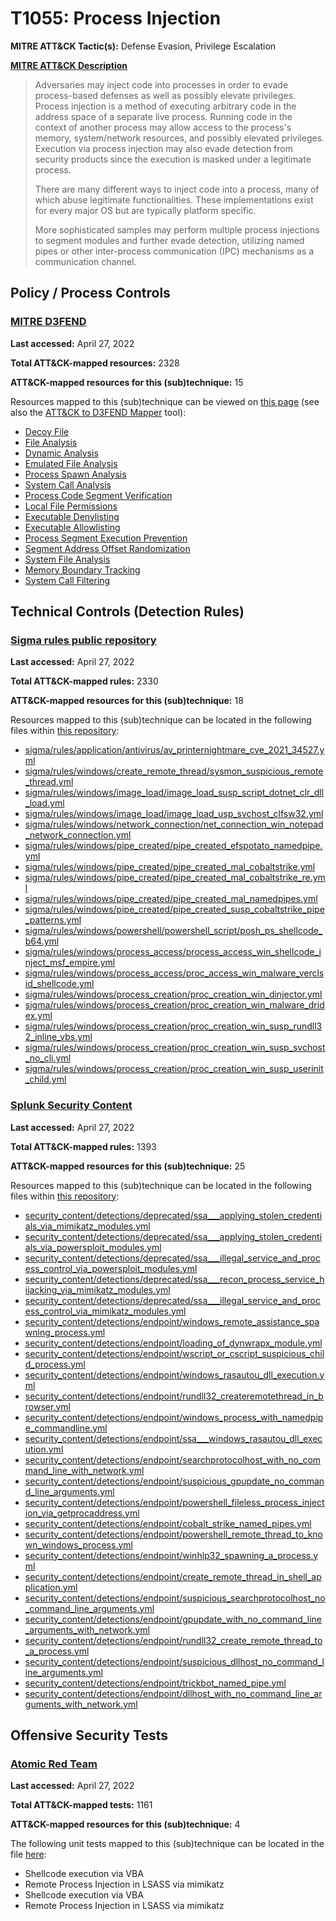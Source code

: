 # T1055: Process Injection
**MITRE ATT&CK Tactic(s):** Defense Evasion, Privilege Escalation

**[MITRE ATT&CK Description](https://attack.mitre.org/techniques/T1055)**
<blockquote>Adversaries may inject code into processes in order to evade process-based defenses as well as possibly elevate privileges. Process injection is a method of executing arbitrary code in the address space of a separate live process. Running code in the context of another process may allow access to the process's memory, system/network resources, and possibly elevated privileges. Execution via process injection may also evade detection from security products since the execution is masked under a legitimate process. 

There are many different ways to inject code into a process, many of which abuse legitimate functionalities. These implementations exist for every major OS but are typically platform specific. 

More sophisticated samples may perform multiple process injections to segment modules and further evade detection, utilizing named pipes or other inter-process communication (IPC) mechanisms as a communication channel. </blockquote>

## Policy / Process Controls
### [MITRE D3FEND](https://d3fend.mitre.org/)
**Last accessed:** April 27, 2022

**Total ATT&CK-mapped resources:** 2328

**ATT&CK-mapped resources for this (sub)technique:** 15

Resources mapped to this (sub)technique can be viewed on [this page](https://d3fend.mitre.org/) (see also the [ATT&CK to D3FEND Mapper](https://d3fend.mitre.org/tools/attack-mapper) tool):

* [Decoy File](https://d3fend.mitre.org/techniques/d3f:DecoyFile)
* [File Analysis](https://d3fend.mitre.org/techniques/d3f:FileAnalysis)
* [Dynamic Analysis](https://d3fend.mitre.org/techniques/d3f:DynamicAnalysis)
* [Emulated File Analysis](https://d3fend.mitre.org/techniques/d3f:EmulatedFileAnalysis)
* [Process Spawn Analysis](https://d3fend.mitre.org/techniques/d3f:ProcessSpawnAnalysis)
* [System Call Analysis](https://d3fend.mitre.org/techniques/d3f:SystemCallAnalysis)
* [Process Code Segment Verification](https://d3fend.mitre.org/techniques/d3f:ProcessCodeSegmentVerification)
* [Local File Permissions](https://d3fend.mitre.org/techniques/d3f:LocalFilePermissions)
* [Executable Denylisting](https://d3fend.mitre.org/techniques/d3f:ExecutableDenylisting)
* [Executable Allowlisting](https://d3fend.mitre.org/techniques/d3f:ExecutableAllowlisting)
* [Process Segment Execution Prevention](https://d3fend.mitre.org/techniques/d3f:ProcessSegmentExecutionPrevention)
* [Segment Address Offset Randomization](https://d3fend.mitre.org/techniques/d3f:SegmentAddressOffsetRandomization)
* [System File Analysis](https://d3fend.mitre.org/techniques/d3f:SystemFileAnalysis)
* [Memory Boundary Tracking](https://d3fend.mitre.org/techniques/d3f:MemoryBoundaryTracking)
* [System Call Filtering](https://d3fend.mitre.org/techniques/d3f:SystemCallFiltering)

## Technical Controls (Detection Rules)
### [Sigma rules public repository](https://github.com/SigmaHQ/sigma)
**Last accessed:** April 27, 2022

**Total ATT&CK-mapped rules:** 2330

**ATT&CK-mapped resources for this (sub)technique:** 18

Resources mapped to this (sub)technique can be located in the following files within [this repository](https://github.com/SigmaHQ/sigma/tree/master/rules):

* [sigma/rules/application/antivirus/av_printernightmare_cve_2021_34527.yml](https://github.com/SigmaHQ/sigma/blob/master/rules/application/antivirus/av_printernightmare_cve_2021_34527.yml)
* [sigma/rules/windows/create_remote_thread/sysmon_suspicious_remote_thread.yml](https://github.com/SigmaHQ/sigma/blob/master/rules/windows/create_remote_thread/sysmon_suspicious_remote_thread.yml)
* [sigma/rules/windows/image_load/image_load_susp_script_dotnet_clr_dll_load.yml](https://github.com/SigmaHQ/sigma/blob/master/rules/windows/image_load/image_load_susp_script_dotnet_clr_dll_load.yml)
* [sigma/rules/windows/image_load/image_load_usp_svchost_clfsw32.yml](https://github.com/SigmaHQ/sigma/blob/master/rules/windows/image_load/image_load_usp_svchost_clfsw32.yml)
* [sigma/rules/windows/network_connection/net_connection_win_notepad_network_connection.yml](https://github.com/SigmaHQ/sigma/blob/master/rules/windows/network_connection/net_connection_win_notepad_network_connection.yml)
* [sigma/rules/windows/pipe_created/pipe_created_efspotato_namedpipe.yml](https://github.com/SigmaHQ/sigma/blob/master/rules/windows/pipe_created/pipe_created_efspotato_namedpipe.yml)
* [sigma/rules/windows/pipe_created/pipe_created_mal_cobaltstrike.yml](https://github.com/SigmaHQ/sigma/blob/master/rules/windows/pipe_created/pipe_created_mal_cobaltstrike.yml)
* [sigma/rules/windows/pipe_created/pipe_created_mal_cobaltstrike_re.yml](https://github.com/SigmaHQ/sigma/blob/master/rules/windows/pipe_created/pipe_created_mal_cobaltstrike_re.yml)
* [sigma/rules/windows/pipe_created/pipe_created_mal_namedpipes.yml](https://github.com/SigmaHQ/sigma/blob/master/rules/windows/pipe_created/pipe_created_mal_namedpipes.yml)
* [sigma/rules/windows/pipe_created/pipe_created_susp_cobaltstrike_pipe_patterns.yml](https://github.com/SigmaHQ/sigma/blob/master/rules/windows/pipe_created/pipe_created_susp_cobaltstrike_pipe_patterns.yml)
* [sigma/rules/windows/powershell/powershell_script/posh_ps_shellcode_b64.yml](https://github.com/SigmaHQ/sigma/blob/master/rules/windows/powershell/powershell_script/posh_ps_shellcode_b64.yml)
* [sigma/rules/windows/process_access/process_access_win_shellcode_inject_msf_empire.yml](https://github.com/SigmaHQ/sigma/blob/master/rules/windows/process_access/process_access_win_shellcode_inject_msf_empire.yml)
* [sigma/rules/windows/process_access/proc_access_win_malware_verclsid_shellcode.yml](https://github.com/SigmaHQ/sigma/blob/master/rules/windows/process_access/proc_access_win_malware_verclsid_shellcode.yml)
* [sigma/rules/windows/process_creation/proc_creation_win_dinjector.yml](https://github.com/SigmaHQ/sigma/blob/master/rules/windows/process_creation/proc_creation_win_dinjector.yml)
* [sigma/rules/windows/process_creation/proc_creation_win_malware_dridex.yml](https://github.com/SigmaHQ/sigma/blob/master/rules/windows/process_creation/proc_creation_win_malware_dridex.yml)
* [sigma/rules/windows/process_creation/proc_creation_win_susp_rundll32_inline_vbs.yml](https://github.com/SigmaHQ/sigma/blob/master/rules/windows/process_creation/proc_creation_win_susp_rundll32_inline_vbs.yml)
* [sigma/rules/windows/process_creation/proc_creation_win_susp_svchost_no_cli.yml](https://github.com/SigmaHQ/sigma/blob/master/rules/windows/process_creation/proc_creation_win_susp_svchost_no_cli.yml)
* [sigma/rules/windows/process_creation/proc_creation_win_susp_userinit_child.yml](https://github.com/SigmaHQ/sigma/blob/master/rules/windows/process_creation/proc_creation_win_susp_userinit_child.yml)

### [Splunk Security Content](https://github.com/splunk/security_content)
**Last accessed:** April 27, 2022

**Total ATT&CK-mapped rules:** 1393

**ATT&CK-mapped resources for this (sub)technique:** 25

Resources mapped to this (sub)technique can be located in the following files within [this repository](https://github.com/splunk/security_content/tree/develop/detections):

* [security_content/detections/deprecated/ssa___applying_stolen_credentials_via_mimikatz_modules.yml](https://github.com/splunk/security_content/blob/develop/detections/deprecated/ssa___applying_stolen_credentials_via_mimikatz_modules.yml)
* [security_content/detections/deprecated/ssa___applying_stolen_credentials_via_powersploit_modules.yml](https://github.com/splunk/security_content/blob/develop/detections/deprecated/ssa___applying_stolen_credentials_via_powersploit_modules.yml)
* [security_content/detections/deprecated/ssa___illegal_service_and_process_control_via_powersploit_modules.yml](https://github.com/splunk/security_content/blob/develop/detections/deprecated/ssa___illegal_service_and_process_control_via_powersploit_modules.yml)
* [security_content/detections/deprecated/ssa___recon_process_service_hijacking_via_mimikatz_modules.yml](https://github.com/splunk/security_content/blob/develop/detections/deprecated/ssa___recon_process_service_hijacking_via_mimikatz_modules.yml)
* [security_content/detections/deprecated/ssa___illegal_service_and_process_control_via_mimikatz_modules.yml](https://github.com/splunk/security_content/blob/develop/detections/deprecated/ssa___illegal_service_and_process_control_via_mimikatz_modules.yml)
* [security_content/detections/endpoint/windows_remote_assistance_spawning_process.yml](https://github.com/splunk/security_content/blob/develop/detections/endpoint/windows_remote_assistance_spawning_process.yml)
* [security_content/detections/endpoint/loading_of_dynwrapx_module.yml](https://github.com/splunk/security_content/blob/develop/detections/endpoint/loading_of_dynwrapx_module.yml)
* [security_content/detections/endpoint/wscript_or_cscript_suspicious_child_process.yml](https://github.com/splunk/security_content/blob/develop/detections/endpoint/wscript_or_cscript_suspicious_child_process.yml)
* [security_content/detections/endpoint/windows_rasautou_dll_execution.yml](https://github.com/splunk/security_content/blob/develop/detections/endpoint/windows_rasautou_dll_execution.yml)
* [security_content/detections/endpoint/rundll32_createremotethread_in_browser.yml](https://github.com/splunk/security_content/blob/develop/detections/endpoint/rundll32_createremotethread_in_browser.yml)
* [security_content/detections/endpoint/windows_process_with_namedpipe_commandline.yml](https://github.com/splunk/security_content/blob/develop/detections/endpoint/windows_process_with_namedpipe_commandline.yml)
* [security_content/detections/endpoint/ssa___windows_rasautou_dll_execution.yml](https://github.com/splunk/security_content/blob/develop/detections/endpoint/ssa___windows_rasautou_dll_execution.yml)
* [security_content/detections/endpoint/searchprotocolhost_with_no_command_line_with_network.yml](https://github.com/splunk/security_content/blob/develop/detections/endpoint/searchprotocolhost_with_no_command_line_with_network.yml)
* [security_content/detections/endpoint/suspicious_gpupdate_no_command_line_arguments.yml](https://github.com/splunk/security_content/blob/develop/detections/endpoint/suspicious_gpupdate_no_command_line_arguments.yml)
* [security_content/detections/endpoint/powershell_fileless_process_injection_via_getprocaddress.yml](https://github.com/splunk/security_content/blob/develop/detections/endpoint/powershell_fileless_process_injection_via_getprocaddress.yml)
* [security_content/detections/endpoint/cobalt_strike_named_pipes.yml](https://github.com/splunk/security_content/blob/develop/detections/endpoint/cobalt_strike_named_pipes.yml)
* [security_content/detections/endpoint/powershell_remote_thread_to_known_windows_process.yml](https://github.com/splunk/security_content/blob/develop/detections/endpoint/powershell_remote_thread_to_known_windows_process.yml)
* [security_content/detections/endpoint/winhlp32_spawning_a_process.yml](https://github.com/splunk/security_content/blob/develop/detections/endpoint/winhlp32_spawning_a_process.yml)
* [security_content/detections/endpoint/create_remote_thread_in_shell_application.yml](https://github.com/splunk/security_content/blob/develop/detections/endpoint/create_remote_thread_in_shell_application.yml)
* [security_content/detections/endpoint/suspicious_searchprotocolhost_no_command_line_arguments.yml](https://github.com/splunk/security_content/blob/develop/detections/endpoint/suspicious_searchprotocolhost_no_command_line_arguments.yml)
* [security_content/detections/endpoint/gpupdate_with_no_command_line_arguments_with_network.yml](https://github.com/splunk/security_content/blob/develop/detections/endpoint/gpupdate_with_no_command_line_arguments_with_network.yml)
* [security_content/detections/endpoint/rundll32_create_remote_thread_to_a_process.yml](https://github.com/splunk/security_content/blob/develop/detections/endpoint/rundll32_create_remote_thread_to_a_process.yml)
* [security_content/detections/endpoint/suspicious_dllhost_no_command_line_arguments.yml](https://github.com/splunk/security_content/blob/develop/detections/endpoint/suspicious_dllhost_no_command_line_arguments.yml)
* [security_content/detections/endpoint/trickbot_named_pipe.yml](https://github.com/splunk/security_content/blob/develop/detections/endpoint/trickbot_named_pipe.yml)
* [security_content/detections/endpoint/dllhost_with_no_command_line_arguments_with_network.yml](https://github.com/splunk/security_content/blob/develop/detections/endpoint/dllhost_with_no_command_line_arguments_with_network.yml)


## Offensive Security Tests
### [Atomic Red Team](https://github.com/redcanaryco/atomic-red-team)
**Last accessed:** April 27, 2022

**Total ATT&CK-mapped tests:** 1161

**ATT&CK-mapped resources for this (sub)technique:** 4

The following unit tests mapped to this (sub)technique can be located in the file [here](https://github.com/redcanaryco/atomic-red-team/tree/master/atomics/T1055/T1055.yaml):

* Shellcode execution via VBA
* Remote Process Injection in LSASS via mimikatz
* Shellcode execution via VBA
* Remote Process Injection in LSASS via mimikatz

